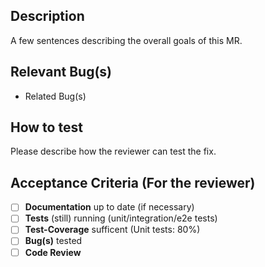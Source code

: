 <!-- # Info

⚠️**Please name the title of this merge request like the desired commit message (`conventional commit style`) when merging this MR to master. You may add the related JIRA issue in brackets**⚠️

Example: fix(scope): added error handling (JIRA-123) -->

## Description

A few sentences describing the overall goals of this MR.

## Relevant Bug(s)

- Related Bug(s)

## How to test

Please describe how the reviewer can test the fix.

## Acceptance Criteria (For the reviewer)

- [ ] **Documentation** up to date (if necessary)
- [ ] **Tests** (still) running (unit/integration/e2e tests)
- [ ] **Test-Coverage** sufficent (Unit tests: 80%)
- [ ] **Bug(s)** tested
- [ ] **Code Review**
